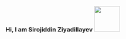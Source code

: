 ### Hi, I am Sirojiddin Ziyadillayev  <img src="https://media3.giphy.com/media/Rr6J53cRIwdBS/giphy.gif?cid=ecf05e47apnrjjqt83n0sns071l0e5vho9dd0gx88am3o9yc&rid=giphy.gif&ct=g" width="70px">
